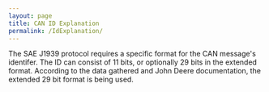 ```yaml
---
layout: page
title: CAN ID Explanation
permalink: /IdExplanation/
---
```


The SAE J1939 protocol requires a specific format for the CAN message's identifer.
The ID can consist of 11 bits, or optionally 29 bits in the extended format.
According to the data gathered and John Deere documentation, the extended 29 bit
format is being used.

